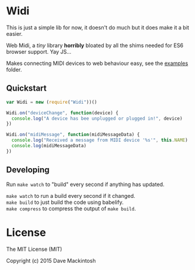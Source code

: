 # Widi

This is just a simple lib for now, it doesn't do much but it does make it a bit easier.  

Web Midi, a *tiny* library __horribly__ bloated by all the shims needed for ES6 browser support. Yay JS...  

Makes connecting MIDI devices to web behaviour easy, see the [examples](examples/) folder.  

## Quickstart

```js
var Widi = new (require("Widi"))()

Widi.on("deviceChange", function(device) {
  console.log("A device has bee unplugged or plugged in!", device)
})

Widi.on("midiMessage", function(midiMessageData) {
  console.log("Received a message from MIDI device '%s'", this.NAME)
  console.log(midiMessageData)
})
```

## Developing

Run `make watch` to "build" every second if anything has updated.  

`make watch` to run a build every second if it changed.  
`make build` to just build the code using babelify.  
`make compress` to compress the output of `make build`.

# License
The MIT License (MIT)  

Copyright (c) 2015 Dave Mackintosh
